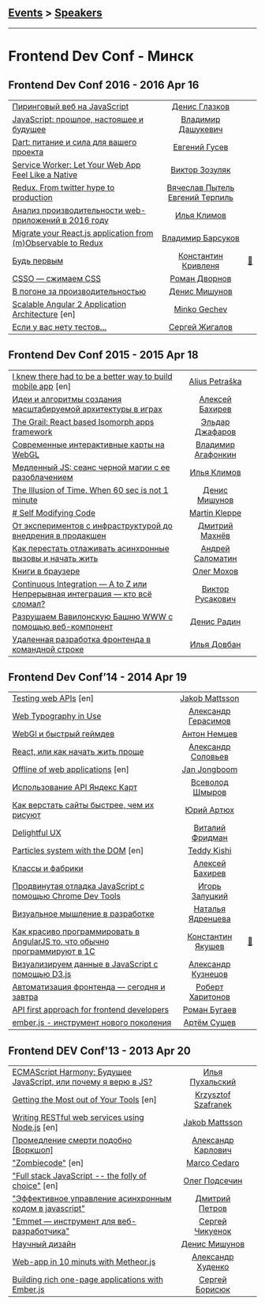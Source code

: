 ## [Events](../README.md) > [Speakers](../speakers.md)
---

# Frontend Dev Conf - Минск

## Frontend Dev Conf 2016 - 2016 Apr 16 
| | | |
| --- | :---: | --- |
| [Пиринговый веб на JavaScript](https://www.youtube.com/watch?v=ilCmkgto_0U)  |  [Денис Глазков](../../speakers/Денис%20Глазков.md)  |    |
| [JavaScript: прошлое, настоящее и будущее](https://www.youtube.com/watch?v=_OcnHy64xM0)  |  [Владимир Дашукевич](../../speakers/Владимир%20Дашукевич.md)  |    |
| [Dart: питание и сила для вашего проекта](https://www.youtube.com/watch?v=wE7VMBnQ7jY)  |  [Евгений Гусев](../../speakers/Евгений%20Гусев.md)  |    |
| [Service Worker: Let Your Web App Feel Like a Native](https://www.youtube.com/watch?v=s8zJeoRQ1AM)  |  [Виктор Зозуляк](../../speakers/Виктор%20Зозуляк.md)  |    |
| [Redux. From twitter hype to production](https://www.youtube.com/watch?v=3SJkW6IZTRY)  |  [Вячеслав Пытель](../../speakers/Вячеслав%20Пытель.md)  [Евгений Терпиль](../../speakers/Евгений%20Терпиль.md)  |    |
| [Анализ производительности web-приложений в 2016 году](https://www.youtube.com/watch?v=JIkWFrHL0xo)  |  [Илья Климов](../../speakers/Илья%20Климов.md)  |    |
| [Migrate your React.js application from (m)Observable to Redux](https://www.youtube.com/watch?v=aXRv5rvsp0U)  |  [Владимир Барсуков](../../speakers/Владимир%20Барсуков.md)  |    |
| [Будь первым](https://www.youtube.com/watch?v=HHrHQxGGFzw)  |  [Константин Кривленя](../../speakers/Константин%20Кривленя.md)  | [:notebook:](https://mavrin.github.io/pres-be-first/)   |
| [CSSO — сжимаем CSS](https://www.youtube.com/watch?v=MyUGy66tFDg)  |  [Роман Дворнов](../../speakers/Роман%20Дворнов.md)  |    |
| [В погоне за производительностью](https://www.youtube.com/watch?v=egiLQun-FxI)  |  [Денис Мишунов](../../speakers/Денис%20Мишунов.md)  |    |
| [Scalable Angular 2 Application Architecture](https://www.youtube.com/watch?v=r9D5JeVClBs) [en] |  [Minko Gechev](../../speakers/Minko%20Gechev.md)  |    |
| [Если у вас нету тестов…](https://www.youtube.com/watch?v=Or9AFLFYUuA&t=2s)  |  [Сергей Жигалов](../../speakers/Сергей%20Жигалов.md)  |    |
## Frontend Dev Conf 2015 - 2015 Apr 18 
| | | |
| --- | :---: | --- |
| [I knew there had to be a better way to build mobile app](https://www.youtube.com/watch?v=87SHfeyrWcY) [en] |  [Alius Petraška](../../speakers/Alius%20Petraška.md)  |    |
| [Идеи и алгоритмы создания масштабируемой архитектуры в играх](https://www.youtube.com/watch?v=I1CHink09Ig)  |  [Алексей Бахирев](../../speakers/Алексей%20Бахирев.md)  |    |
| [The Grail: React based Isomorph apps framework](https://www.youtube.com/watch?v=kRAOdqOnqnM)  |  [Эльдар Джафаров](../../speakers/Эльдар%20Джафаров.md)  |    |
| [Современные интерактивные карты на WebGL](https://www.youtube.com/watch?v=yMmyzzApGy4)  |  [Владимир Агафонкин](../../speakers/Владимир%20Агафонкин.md)  |    |
| [Медленный JS: сеанс черной магии с ее разоблачением](https://www.youtube.com/watch?v=ZAJmJmKWNPw)  |  [Илья Климов](../../speakers/Илья%20Климов.md)  |    |
| [The Illusion of Time. When 60 sec is not 1 minute](https://www.youtube.com/watch?v=AUd1TnJiYcU)  |  [Денис Мишунов](../../speakers/Денис%20Мишунов.md)  |    |
| [# Self Modifying Code](https://www.youtube.com/watch?v=1uvIw7X0u48)  |  [Martin Kleppe](../../speakers/Martin%20Kleppe.md)  |    |
| [От экспериментов с инфраструктурой до внедрения в продакшен](https://www.youtube.com/watch?v=xM32c-0BMXc)  |  [Дмитрий Махнёв](../../speakers/Дмитрий%20Махнёв.md)  |    |
| [Как перестать отлаживать асинхронные вызовы и начать жить](https://www.youtube.com/watch?v=OGSppLmGchY)  |  [Андрей Саломатин](../../speakers/Андрей%20Саломатин.md)  |    |
| [Книги в браузере](https://www.youtube.com/watch?v=m3TK94ZQjPw)  |  [Олег Мохов](../../speakers/Олег%20Мохов.md)  |    |
| [Continuous Integration — A to Z или Непрерывная интеграция — кто всё сломал?](https://www.youtube.com/watch?v=Rrv0-I3HIAw)  |  [Виктор Русакович](../../speakers/Виктор%20Русакович.md)  |    |
| [Разрушаем Вавилонскую Башню WWW с помощью веб-компонент](https://www.youtube.com/watch?v=abc6pAeLbpw)  |  [Денис Радин](../../speakers/Денис%20Радин.md)  |    |
| [Удаленная разработка фронтенда в командной строке](https://www.youtube.com/watch?v=Rzsmv0aWFM8)  |  [Илья Довбан](../../speakers/Илья%20Довбан.md)  |    |
## Frontend Dev Conf’14 - 2014 Apr 19 
| | | |
| --- | :---: | --- |
| [Testing web APIs](https://www.youtube.com/watch?v=mlnUK_6K7Qs) [en] |  [Jakob Mattsson](../../speakers/Jakob%20Mattsson.md)  |    |
| [Web Typography in Use](https://www.youtube.com/watch?v=ojOgFC3r0jE)  |  [Александр Герасимов](../../speakers/Александр%20Герасимов.md)  |    |
| [WebGl и быстрый геймдев](https://www.youtube.com/watch?v=ROiVmJ1DPL4)  |  [Антон Немцев](../../speakers/Антон%20Немцев.md)  |    |
| [React, или как начать жить проще](https://www.youtube.com/watch?v=YJNUK0EA_Jo)  |  [Александр Соловьев](../../speakers/Александр%20Соловьев.md)  |    |
| [Offline of web applications](https://www.youtube.com/watch?v=AbixY3W8ayo) [en] |  [Jan Jongboom](../../speakers/Jan%20Jongboom.md)  |    |
| [Использование API Яндекс Карт](https://www.youtube.com/watch?v=J1ngKr6V8eA)  |  [Всеволод Шмыров](../../speakers/Всеволод%20Шмыров.md)  |    |
| [Как верстать сайты быстрее, чем их рисуют](https://www.youtube.com/watch?v=tdRuZfZW99A)  |  [Юрий Артюх](../../speakers/Юрий%20Артюх.md)  |    |
| [Delightful UX](https://www.youtube.com/watch?v=By3qHQbh8Qs)  |  [Виталий Фридман](../../speakers/Виталий%20Фридман.md)  |    |
| [Particles system with the DOM](https://www.youtube.com/watch?v=Qfub8dQ9NLo) [en] |  [Teddy Kishi](../../speakers/Teddy%20Kishi.md)  |    |
| [Классы и фабрики](https://www.youtube.com/watch?v=kj5VGQrusXI)  |  [Алексей Бахирев](../../speakers/Алексей%20Бахирев.md)  |    |
| [Продвинутая отладка JavaScript с помощью Сhrome Dev Tools](https://www.youtube.com/watch?v=Zu3SVmYnFFw)  |  [Игорь Залуцкий](../../speakers/Игорь%20Залуцкий.md)  |    |
| [Визуальное мышление в разработке](https://www.youtube.com/watch?v=ekOivWLquCY)  |  [Наталья Ядренцева](../../speakers/Наталья%20Ядренцева.md)  |    |
| [Как красиво программировать в AngularJS то, что обычно программируют в 1С](https://www.youtube.com/watch?v=3JA0MQB0t4g)  |  [Константин Якушев](../../speakers/Константин%20Якушев.md)  | [:notebook:](https://www.slideshare.net/kyakushev/angularjs-1-35530573)   |
| [Визуализируем данные в JavaScript с помощью D3.js](https://www.youtube.com/watch?v=-sfdtR6Arpw)  |  [Александр Кузнецов](../../speakers/Александр%20Кузнецов.md)  |    |
| [Автоматизация фронтенда — сегодня и завтра](https://www.youtube.com/watch?v=Fe5fW-WtQSI)  |  [Роберт Харитонов](../../speakers/Роберт%20Харитонов.md)  |    |
| [API first approach for frontend developers](https://www.youtube.com/watch?v=ZR3lQ5bb5lY)  |  [Роман Бугаев](../../speakers/Роман%20Бугаев.md)  |    |
| [ember.js - инструмент нового поколения](https://www.youtube.com/watch?v=Qx8dbHcur-c)  |  [Артём Сущев](../../speakers/Артём%20Сущев.md)  |    |
## Frontend DEV Conf&#39;13 - 2013 Apr 20 
| | | |
| --- | :---: | --- |
| [ECMAScript Harmony: Будущее JavaScript, или почему я верю в JS?](https://www.youtube.com/watch?v=zUJ2JuyWv7E)  |  [Илья Пухальский](../../speakers/Илья%20Пухальский.md)  |    |
| [Getting the Most out of Your Tools](https://www.youtube.com/watch?v=OA3UYqjvs1Y) [en] |  [Krzysztof Szafranek](../../speakers/Krzysztof%20Szafranek.md)  |    |
| [Writing RESTful web services using Node.js](https://www.youtube.com/watch?v=DomgE7AzjWc) [en] |  [Jakob Mattsson](../../speakers/Jakob%20Mattsson.md)  |    |
| [Промедление смерти подобно [Воркшоп]](https://www.youtube.com/watch?v=07jvRp_anBQ)  |  [Александр Карлович](../../speakers/Александр%20Карлович.md)  |    |
| [​&quot;Zombiecode&quot;](https://www.youtube.com/watch?v=rX5_UPVouhU) [en] |  [Marco Cedaro](../../speakers/Marco%20Cedaro.md)  |    |
| [​​&quot;Full stack JavaScript -- the folly of choice&quot;](https://www.youtube.com/watch?v=-oQHOo0VSkw) [en] |  [Олег Подсечин](../../speakers/Олег%20Подсечин.md)  |    |
| [​​&quot;Эффективное управление асинхронным кодом в javascript&quot;](https://www.youtube.com/watch?v=FyCkQuF3-qM)  |  [Дмитрий Петров](../../speakers/Дмитрий%20Петров.md)  |    |
| [​&quot;Emmet — инструмент для веб-разработчика&quot;​](https://www.youtube.com/watch?v=reQ-GIUk2y8)  |  [Сергей Чикуенок](../../speakers/Сергей%20Чикуенок.md)  |    |
| [Научный дизайн](https://www.youtube.com/watch?v=S6PQaiRl98c)  |  [Денис Мишунов](../../speakers/Денис%20Мишунов.md)  |    |
| [Web-app in 10 minuts with Metheor.js](https://www.youtube.com/watch?v=qFTqQ-Luwdw)  |  [Александр Худенко](../../speakers/Александр%20Худенко.md)  |    |
| [Building rich one-page applications with Ember.js](https://www.youtube.com/watch?v=AFncEM4rBw8)  |  [Сергей Борисюк](../../speakers/Сергей%20Борисюк.md)  |    |
